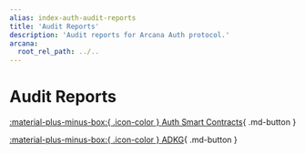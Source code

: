 ```yaml
---
alias: index-auth-audit-reports
title: 'Audit Reports'
description: 'Audit reports for Arcana Auth protocol.'
arcana:
  root_rel_path: ../..
---
```


# Audit Reports

[ :material-plus-minus-box:{ .icon-color } Auth Smart Contracts](https://github.com/arcana-network/audit-reports/blob/main/REP-final-20221228T082421Z.pdf){ .md-button }

[ :material-plus-minus-box:{ .icon-color } ADKG](https://github.com/arcana-network/audit-reports/blob/main/REP-final-20230228T054948Z.pdf){ .md-button }
